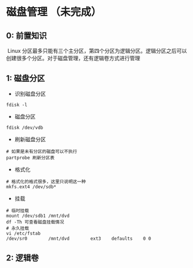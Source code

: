 # 磁盘管理 （未完成）

## 0: 前置知识

​		Linux 分区最多只能有三个主分区，第四个分区为逻辑分区。逻辑分区之后可以创建很多个分区。对于磁盘管理，还有逻辑卷方式进行管理

## 1: 磁盘分区

  - 识别磁盘分区

```shell
fdisk -l
```

  - 磁盘分区

```shell
fdisk /dev/vdb
```

  - 刷新磁盘分区

```shell
# 如果是未有分区的磁盘可以不执行
partprobe 刷新分区表
```

  - 格式化

```shell
# 格式化的格式很多，这里只说明这一种
mkfs.ext4 /dev/sdb*
```

  - 挂载

```shell
# 临时挂载
mount /dev/sdb1 /mnt/dvd
df -Th 可查看磁盘挂载情况
# 永久挂载
vi /etc/fstab
/dev/sr0		/mnt/dvd		ext3	defaults	0 0
```

## 2: 逻辑卷

